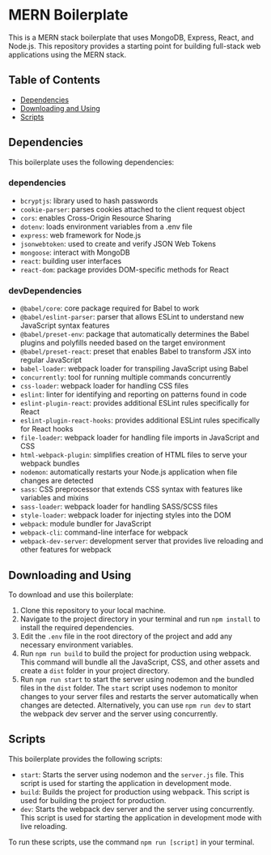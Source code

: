 # MERN Boilerplate

This is a MERN stack boilerplate that uses MongoDB, Express, React, and Node.js. This repository provides a starting point for building full-stack web applications using the MERN stack.

## Table of Contents
- [Dependencies](#dependencies)
- [Downloading and Using](#downloading-and-using)
- [Scripts](#scripts)

## Dependencies
This boilerplate uses the following dependencies:

### dependencies
- `bcryptjs`: library used to hash passwords
- `cookie-parser`: parses cookies attached to the client request object
- `cors`: enables Cross-Origin Resource Sharing
- `dotenv`: loads environment variables from a .env file
- `express`: web framework for Node.js
- `jsonwebtoken`: used to create and verify JSON Web Tokens
- `mongoose`: interact with MongoDB
- `react`: building user interfaces
- `react-dom`: package provides DOM-specific methods for React

### devDependencies
- `@babel/core`: core package required for Babel to work
- `@babel/eslint-parser`: parser that allows ESLint to understand new JavaScript syntax features
- `@babel/preset-env`: package that automatically determines the Babel plugins and polyfills needed based on the target environment
- `@babel/preset-react`: preset that enables Babel to transform JSX into regular JavaScript
- `babel-loader`: webpack loader for transpiling JavaScript using Babel
- `concurrently`: tool for running multiple commands concurrently
- `css-loader`: webpack loader for handling CSS files
- `eslint`: linter for identifying and reporting on patterns found in code
- `eslint-plugin-react`: provides additional ESLint rules specifically for React
- `eslint-plugin-react-hooks`: provides additional ESLint rules specifically for React hooks
- `file-loader`: webpack loader for handling file imports in JavaScript and CSS
- `html-webpack-plugin`: simplifies creation of HTML files to serve your webpack bundles
- `nodemon`: automatically restarts your Node.js application when file changes are detected
- `sass`: CSS preprocessor that extends CSS syntax with features like variables and mixins
- `sass-loader`: webpack loader for handling SASS/SCSS files
- `style-loader`: webpack loader for injecting styles into the DOM
- `webpack`: module bundler for JavaScript
- `webpack-cli`: command-line interface for webpack
- `webpack-dev-server`: development server that provides live reloading and other features for webpack


## Downloading and Using
To download and use this boilerplate:

1. Clone this repository to your local machine.
2. Navigate to the project directory in your terminal and run `npm install` to install the required dependencies.
3. Edit the `.env` file in the root directory of the project and add any necessary environment variables.
4. Run `npm run build` to build the project for production using webpack. This command will bundle all the JavaScript, CSS, and other assets and create a `dist` folder in your project directory.
5. Run `npm run start` to start the server using nodemon and the bundled files in the `dist` folder. The `start` script uses nodemon to monitor changes to your server files and restarts the server automatically when changes are detected. Alternatively, you can use `npm run dev` to start the webpack dev server and the server using concurrently.


## Scripts
This boilerplate provides the following scripts:

- `start`: Starts the server using nodemon and the `server.js` file. This script is used for starting the application in development mode.
- `build`: Builds the project for production using webpack. This script is used for building the project for production.
- `dev`: Starts the webpack dev server and the server using concurrently. This script is used for starting the application in development mode with live reloading.

To run these scripts, use the command `npm run [script]` in your terminal.

